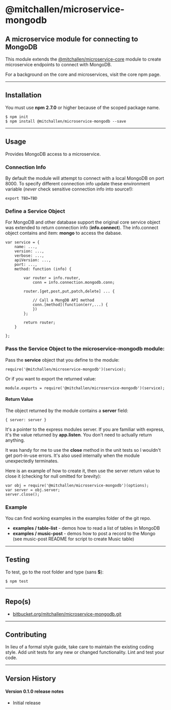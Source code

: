 @mitchallen/microservice-mongodb
=================================

A microservice module for connecting to MongoDB
----------------------------------------------------
This module extends the [@mitchallen/microservice-core](https://www.npmjs.com/package/@mitchallen/microservice-core) module to create microservice endpoints to connect with MongoDB.

For a background on the core and microservices, visit the core npm page.

* * *

## Installation

You must use __npm__ __2.7.0__ or higher because of the scoped package name.

    $ npm init
    $ npm install @mitchallen/microservice-mongodb --save
  
* * *

## Usage

Provides MongoDB access to a microservice.

### Connection Info

By default the module will attempt to connect with a local MongoDB on port 8000. To specify different connection info update these environment variable (*never* check sensitive connection info into source!):

    export TBD=TBD

### Define a Service Object

For MongoDB and other database support the original core service object was extended to return connection info (__info.connect__).  The info.connect object contains and item: __mongo__ to access the dabase.

    var service = {
    	name: ...,
    	version: ...,
    	verbose: ...,
    	apiVersion: ...,
    	port: ...,
    	method: function (info) {
    	
    		var router = info.router,
                conn = info.connection.mongodb.conn;
    		
    		router.[get,post,put,patch,delete] ... { 
    		   
				// Call a MongDB API method
				conn.[method](function(err,...) {
				})
    		};
    		
			return router;
    	}

    };
    
    
### Pass the Service Object to the microservice-mongodb module:

Pass the __service__ object that you define to the module:

    require('@mitchallen/microservice-mongodb')(service);
    
Or if you want to export the returned value:

    module.exports = require('@mitchallen/microservice-mongodb')(service);
    
#### Return Value

The object returned by the module contains a __server__ field:

    { server: server }

It's a pointer to the express modules server. If you are familiar with express, it's the value returned by __app.listen__. You don't need to actually return anything. 

It was handy for me to use the __close__ method in the unit tests so I wouldn't get port-in-use errors. It's also used internally when the module unexpectedly terminates.

Here is an example of how to create it, then use the server return value to close it (checking for null omitted for brevity):

    var obj = require('@mitchallen/microservice-mongodb')(options);
    var server = obj.server;
    server.close();

### Example

You can find working examples in the examples folder of the git repo.

* __examples / table-list__ - demos how to read a list of tables in MongoDB
* __examples / music-post__ - demos how to post a record to the Mongo (see music-post README for script to create Music table)


* * *

## Testing

To test, go to the root folder and type (sans __$__):

    $ npm test
   
* * *
 
## Repo(s)

* [bitbucket.org/mitchallen/microservice-mongodb.git](https://bitbucket.org/mitchallen/microservice-mongodb.git)

* * *

## Contributing

In lieu of a formal style guide, take care to maintain the existing coding style.
Add unit tests for any new or changed functionality. Lint and test your code.

* * *

## Version History

#### Version 0.1.0 release notes

* Initial release